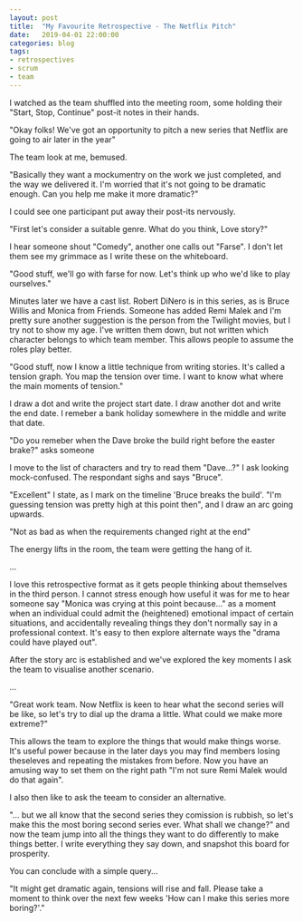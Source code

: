 ```yaml
---
layout: post
title:  "My Favourite Retrospective - The Netflix Pitch"
date:   2019-04-01 22:00:00
categories: blog
tags:
- retrospectives
- scrum
- team
---
```


I watched as the team shuffled into the meeting room, some holding their "Start, Stop, Continue" post-it notes in their hands.

"Okay folks! We've got an opportunity to pitch a new series that Netflix are going to air later in the year"

The team look at me, bemused.
<!--break-->

"Basically they want a mockumentry on the work we just completed, and the way we delivered it. I'm worried that it's not going to be dramatic enough. Can you help me make it more dramatic?"

I could see one participant put away their post-its nervously.

"First let's consider a suitable genre. What do you think, Love story?"

I hear someone shout "Comedy", another one calls out "Farse". I don't let them see my grimmace as I write these on the whiteboard.

"Good stuff, we'll go with farse for now. Let's think up who we'd like to play ourselves."

Minutes later we have a cast list. Robert DiNero is in this series, as is Bruce Willis and Monica from Friends. Someone has added Remi Malek and I'm pretty sure another suggestion is the person from the Twilight movies, but I try not to show my age. I've written them down, but not written which character belongs to which team member. This allows people to assume the roles play better.

"Good stuff, now I know a little technique from writing stories. It's called a tension graph. You map the tension over time. I want to know what where the main moments of tension."

I draw a dot and write the project start date. I draw another dot and write the end date. I remeber a bank holiday somewhere in the middle and write that date.

"Do you remeber when the Dave broke the build right before the easter brake?" asks someone

I move to the list of characters and try to read them "Dave...?" I ask looking mock-confused. The respondant sighs and says "Bruce".

"Excellent" I state, as I mark on the timeline 'Bruce breaks the build'. "I'm guessing tension was pretty high at this point then", and I draw an arc going upwards.

"Not as bad as when the requirements changed right at the end"

The energy lifts in the room, the team were getting the hang of it.

...

I love this retrospective format as it gets people thinking about themselves in the third person. I cannot stress enough how useful it was for me to hear someone say "Monica was crying at this point because..." as a moment when an individual could admit the (heightened) emotional impact of certain situations, and accidentally revealing things they don't normally say in a professional context. It's easy to then explore alternate ways the "drama could have played out".

After the story arc is established and we've explored the key moments I ask the team to visualise another scenario.

...

"Great work team. Now Netflix is keen to hear what the second series will be like, so let's try to dial up the drama a little. What could we make more extreme?"

This allows the team to explore the things that would make things worse. It's useful power because in the later days you may find members losing theseleves and repeating the mistakes from before. Now you have an amusing way to set them on the right path "I'm not sure Remi Malek would do that again".

I also then like to ask the teeam to consider an alternative.

"... but we all know that the second series they comission is rubbish, so let's make this the most boring second series ever. What shall we change?" and now the team jump into all the things they want to do differently to make things better. I write everything they say down, and snapshot this board for prosperity.

You can conclude with a simple query...

"It might get dramatic again, tensions will rise and fall. Please take a moment to think over the next few weeks 'How can I make this series more boring?'."
